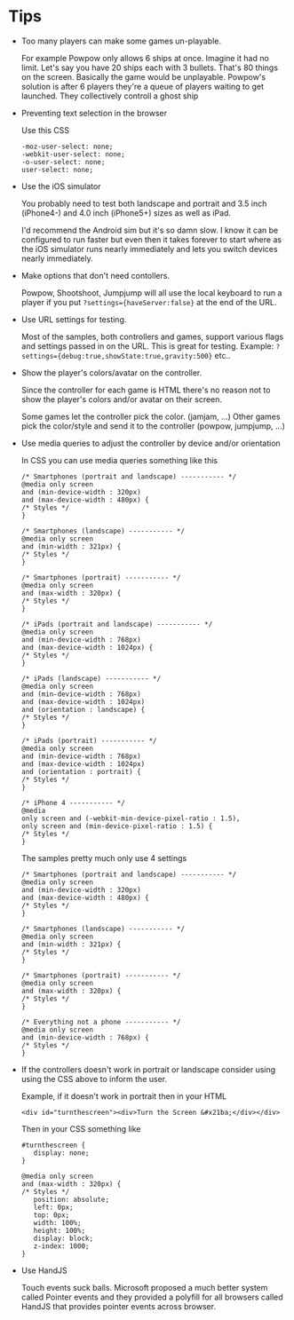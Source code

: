Tips
====

*   Too many players can make some games un-playable.

    For example Powpow only allows 6 ships at once. Imagine
    it had no limit. Let's say you have 20 ships each with 3
    bullets. That's 80 things on the screen. Basically the
    game would be unplayable. Powpow's solution is after
    6 players they're a queue of players waiting to get
    launched. They collectively controll a ghost ship

*   Preventing text selection in the browser

    Use this CSS

        -moz-user-select: none;
        -webkit-user-select: none;
        -o-user-select: none;
        user-select: none;

*   Use the iOS simulator

    You probably need to test both landscape and portrait
    and 3.5 inch (iPhone4-) and 4.0 inch (iPhone5+) sizes
    as well as iPad.

    I'd recommend the Android sim but it's so damn slow.
    I know it can be configured to run faster but even then
    it takes forever to start where as the iOS simulator
    runs nearly immediately and lets you switch devices
    nearly immediately.

*   Make options that don't need contollers.

    Powpow, Shootshoot, Jumpjump will all use the local
    keyboard to run a player if you put `?settings={haveServer:false}`
    at the end of the URL.

*   Use URL settings for testing.

    Most of the samples, both controllers and games, support
    various flags and settings passed in on the URL. This is great
    for testing. Example: `?settings={debug:true,showState:true,gravity:500}` etc..

*   Show the player's colors/avatar on the controller.

    Since the controller for each game is HTML there's
    no reason not to show the player's colors and/or
    avatar on their screen.

    Some games let the controller pick the color. (jamjam, ...)
    Other games pick the color/style and send it to the controller
    (powpow, jumpjump, ...)

*   Use media queries to adjust the controller by device and/or orientation

    In CSS you can use media queries something like this

        /* Smartphones (portrait and landscape) ----------- */
        @media only screen
        and (min-device-width : 320px)
        and (max-device-width : 480px) {
        /* Styles */
        }

        /* Smartphones (landscape) ----------- */
        @media only screen
        and (min-width : 321px) {
        /* Styles */
        }

        /* Smartphones (portrait) ----------- */
        @media only screen
        and (max-width : 320px) {
        /* Styles */
        }

        /* iPads (portrait and landscape) ----------- */
        @media only screen
        and (min-device-width : 768px)
        and (max-device-width : 1024px) {
        /* Styles */
        }

        /* iPads (landscape) ----------- */
        @media only screen
        and (min-device-width : 768px)
        and (max-device-width : 1024px)
        and (orientation : landscape) {
        /* Styles */
        }

        /* iPads (portrait) ----------- */
        @media only screen
        and (min-device-width : 768px)
        and (max-device-width : 1024px)
        and (orientation : portrait) {
        /* Styles */
        }

        /* iPhone 4 ----------- */
        @media
        only screen and (-webkit-min-device-pixel-ratio : 1.5),
        only screen and (min-device-pixel-ratio : 1.5) {
        /* Styles */
        }

    The samples pretty much only use 4 settings

        /* Smartphones (portrait and landscape) ----------- */
        @media only screen
        and (min-device-width : 320px)
        and (max-device-width : 480px) {
        /* Styles */
        }

        /* Smartphones (landscape) ----------- */
        @media only screen
        and (min-width : 321px) {
        /* Styles */
        }

        /* Smartphones (portrait) ----------- */
        @media only screen
        and (max-width : 320px) {
        /* Styles */
        }

        /* Everything not a phone ----------- */
        @media only screen
        and (min-device-width : 768px) {
        /* Styles */
        }

*   If the controllers doesn't work in portrait or landscape consider using using the CSS above to inform the user.

    Example, if it doesn't work in portrait then in your HTML

        <div id="turnthescreen"><div>Turn the Screen &#x21ba;</div></div>

    Then in your CSS something like

        #turnthescreen {
           display: none;
        }

        @media only screen
        and (max-width : 320px) {
        /* Styles */
           position: absolute;
           left: 0px;
           top: 0px;
           width: 100%;
           height: 100%;
           display: block;
           z-index: 1000;
        }

*   Use HandJS

    Touch events suck balls. Microsoft proposed a much better system
    called Pointer events and they provided a polyfill for all browsers
    called HandJS that provides pointer events across browser.



